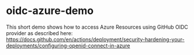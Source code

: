 # oidc-azure-demo
This short demo shows how to access Azure Resources using GitHub OIDC provider as described here: https://docs.github.com/en/actions/deployment/security-hardening-your-deployments/configuring-openid-connect-in-azure
